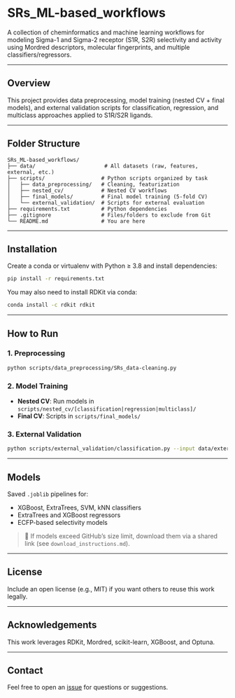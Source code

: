 # SRs_ML-based_workflows

A collection of cheminformatics and machine learning workflows for modeling Sigma-1 and Sigma-2 receptor (S1R, S2R) selectivity and activity using Mordred descriptors, molecular fingerprints, and multiple classifiers/regressors.

---

## Overview
This project provides data preprocessing, model training (nested CV + final models), and external validation scripts for classification, regression, and multiclass approaches applied to S1R/S2R ligands.

---

## Folder Structure
```
SRs_ML-based_workflows/
├── data/                      # All datasets (raw, features, external, etc.)
├── scripts/                  # Python scripts organized by task
│   ├── data_preprocessing/   # Cleaning, featurization
│   ├── nested_cv/            # Nested CV workflows
│   ├── final_models/         # Final model training (5-fold CV)
│   └── external_validation/  # Scripts for external evaluation
├── requirements.txt          # Python dependencies
├── .gitignore                # Files/folders to exclude from Git
└── README.md                 # You are here
```

---

## Installation
Create a conda or virtualenv with Python ≥ 3.8 and install dependencies:

```bash
pip install -r requirements.txt
```

You may also need to install RDKit via conda:
```bash
conda install -c rdkit rdkit
```

---

## How to Run

### 1. Preprocessing
```bash
python scripts/data_preprocessing/SRs_data-cleaning.py
```

### 2. Model Training
- **Nested CV**: Run models in `scripts/nested_cv/[classification|regression|multiclass]/`
- **Final CV**: Scripts in `scripts/final_models/`

### 3. External Validation
```bash
python scripts/external_validation/classification.py --input data/external/... --output results/
```

---

## Models
Saved `.joblib` pipelines for:
- XGBoost, ExtraTrees, SVM, kNN classifiers
- ExtraTrees and XGBoost regressors
- ECFP-based selectivity models

> 🧱 If models exceed GitHub’s size limit, download them via a shared link (see `download_instructions.md`).

---

##  License
Include an open license (e.g., MIT) if you want others to reuse this work legally.

---

##  Acknowledgements
This work leverages RDKit, Mordred, scikit-learn, XGBoost, and Optuna.

---

##  Contact
Feel free to open an [issue](https://github.com/lisa-lombardo/SRs_ML-based_workflows/issues) for questions or suggestions.

